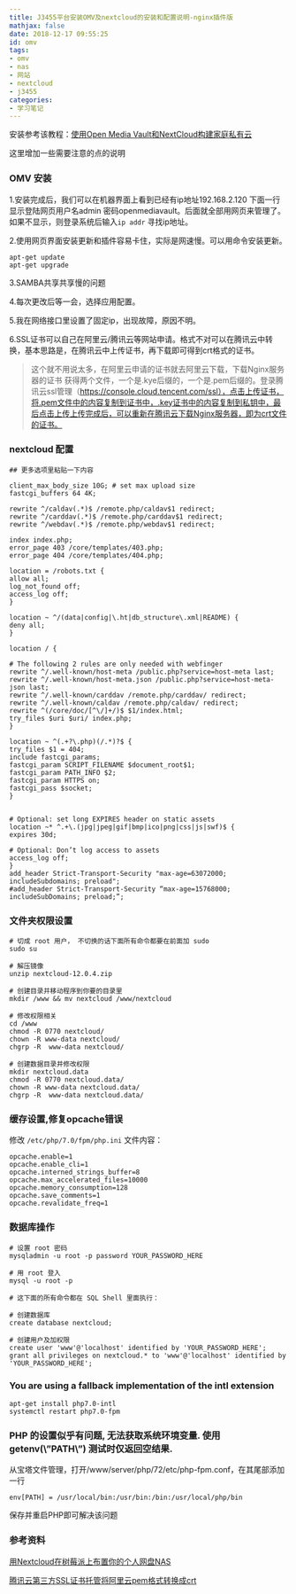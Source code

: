 ```yaml
---
title: J3455平台安装OMV及nextcloud的安装和配置说明-nginx插件版
mathjax: false
date: 2018-12-17 09:55:25
id: omv
tags:
- omv
- nas
- 网站
- nextcloud
- j3455
categories:
- 学习笔记
---
```


安装参考该教程：[使用Open Media Vault和NextCloud构建家庭私有云](http://www.azurew.com/6350.html)

这里增加一些需要注意的点的说明

### OMV 安装

1.安装完成后，我们可以在机器界面上看到已经有ip地址192.168.2.120 下面一行显示登陆网页用户名admin 密码openmediavault。后面就全部用网页来管理了。如果不显示，则登录系统后输入`ip addr` 寻找ip地址。

<!---more--->

2.使用网页界面安装更新和插件容易卡住，实际是网速慢。可以用命令安装更新。

```
apt-get update
apt-get upgrade
```

3.SAMBA共享共享慢的问题

4.每次更改后等一会，选择应用配置。

5.我在网络接口里设置了固定ip，出现故障，原因不明。

6.SSL证书可以自己在阿里云/腾讯云等网站申请。格式不对可以在腾讯云中转换，基本思路是，在腾讯云中上传证书，再下载即可得到crt格式的证书。

> 这个就不用说太多，在阿里云申请的证书就去阿里云下载，下载Nginx服务器的证书 获得两个文件，一个是.kye后缀的，一个是.pem后缀的。登录腾讯云ssl管理（https://console.cloud.tencent.com/ssl），点击上传证书，将.pem文件中的内容复制到证书中，.key证书中的内容复制到私钥中，最后点击上传上传完成后，可以重新在腾讯云下载Nginx服务器，即为crt文件的证书。

### nextcloud 配置

````
## 更多选项里粘贴一下内容

client_max_body_size 10G; # set max upload size
fastcgi_buffers 64 4K;

rewrite ^/caldav(.*)$ /remote.php/caldav$1 redirect;
rewrite ^/carddav(.*)$ /remote.php/carddav$1 redirect;
rewrite ^/webdav(.*)$ /remote.php/webdav$1 redirect;

index index.php;
error_page 403 /core/templates/403.php;
error_page 404 /core/templates/404.php;

location = /robots.txt {
allow all;
log_not_found off;
access_log off;
}

location ~ ^/(data|config|\.ht|db_structure\.xml|README) {
deny all;
} 

location / {

# The following 2 rules are only needed with webfinger
rewrite ^/.well-known/host-meta /public.php?service=host-meta last;
rewrite ^/.well-known/host-meta.json /public.php?service=host-meta-json last; 
rewrite ^/.well-known/carddav /remote.php/carddav/ redirect;
rewrite ^/.well-known/caldav /remote.php/caldav/ redirect; 
rewrite ^(/core/doc/[^\/]+/)$ $1/index.html;
try_files $uri $uri/ index.php;
}

location ~ ^(.+?\.php)(/.*)?$ {
try_files $1 = 404;
include fastcgi_params;
fastcgi_param SCRIPT_FILENAME $document_root$1;
fastcgi_param PATH_INFO $2;
fastcgi_param HTTPS on;
fastcgi_pass $socket;
}

 
# Optional: set long EXPIRES header on static assets
location ~* ^.+\.(jpg|jpeg|gif|bmp|ico|png|css|js|swf)$ {
expires 30d;

# Optional: Don’t log access to assets
access_log off;
}
add_header Strict-Transport-Security "max-age=63072000; includeSubdomains; preload";
#add_header Strict-Transport-Security “max-age=15768000; includeSubDomains; preload;”;
````

### 文件夹权限设置

```
# 切成 root 用户， 不切换的话下面所有命令都要在前面加 sudo
sudo su

# 解压镜像
unzip nextcloud-12.0.4.zip

# 创建目录并移动程序到你要的目录里
mkdir /www && mv nextcloud /www/nextcloud

# 修改权限相关
cd /www
chmod -R 0770 nextcloud/
chown -R www-data nextcloud/
chgrp -R  www-data nextcloud/

# 创建数据目录并修改权限
mkdir nextcloud.data
chmod -R 0770 nextcloud.data/
chown -R www-data nextcloud.data/
chgrp -R  www-data nextcloud.data/
```

### 缓存设置,修复opcache错误

修改 `/etc/php/7.0/fpm/php.ini` 文件内容： 

```
opcache.enable=1
opcache.enable_cli=1
opcache.interned_strings_buffer=8
opcache.max_accelerated_files=10000
opcache.memory_consumption=128
opcache.save_comments=1
opcache.revalidate_freq=1
```

### 数据库操作

````
# 设置 root 密码
mysqladmin -u root -p password YOUR_PASSWORD_HERE

# 用 root 登入
mysql -u root -p

# 这下面的所有命令都在 SQL Shell 里面执行：

# 创建数据库
create database nextcloud;

# 创建用户及加权限
create user 'www'@'localhost' identified by 'YOUR_PASSWORD_HERE';
grant all privileges on nextcloud.* to 'www'@'localhost' identified by 'YOUR_PASSWORD_HERE';
````

### You are using a fallback implementation of the intl extension

```
apt-get install php7.0-intl
systemctl restart php7.0-fpm
```

### PHP 的设置似乎有问题, 无法获取系统环境变量. 使用 getenv(\”PATH\”) 测试时仅返回空结果.

从宝塔文件管理，打开/www/server/php/72/etc/php-fpm.conf，在其尾部添加一行

```
env[PATH] = /usr/local/bin:/usr/bin:/bin:/usr/local/php/bin
```

保存并重启PHP即可解决该问题

### 参考资料

[用Nextcloud在树莓派上布置你的个人网盘NAS](https://www.jianshu.com/p/bbf24ac2fac1)

[腾讯云第三方SSL证书托管将阿里云pem格式转换成crt](https://www.4xseo.com/blog/3804/)